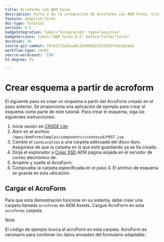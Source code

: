 ```yaml
---
title: Acroforms con AEM Forms
description: Parte 2 de la integración de Acroforms con AEM Forms. Cree un esquema a partir de un AcroForm.
feature: adaptive-forms
doc-type: Tutorial
version: 6.5
badgeIntegration: label="Integración" type="positive"
badgeVersions: label="AEM Forms 6.5" before-title="false"
duration: 34
source-git-commit: f4c621f3a9caa8c2c64b8323312343fe421a5aee
workflow-type: tm+mt
source-wordcount: '176'
ht-degree: 0%

---
```



# Crear esquema a partir de acroform

El siguiente paso es crear un esquema a partir del AcroForm creado en el paso anterior. Se proporciona una aplicación de ejemplo para crear el esquema como parte de este tutorial. Para crear el esquema, siga las siguientes instrucciones:

1. Inicie sesión en [CRXDE Lite](http://localhost:4502/crx/de)
2. Abrir en el archivo `/apps/AemFormsSamples/components/createxsd/POST.jsp`
3. Cambie el `saveLocation` a una carpeta adecuada del disco duro. Asegúrese de que la carpeta en la que está guardando ya se ha creado.
4. Dirija el explorador a [Crear XSD](http://localhost:4502/content/DocumentServices/CreateXsd.html) AEM página alojada en el servidor de correo electrónico de.
5. Arrastre y suelte el AcroForm.
6. Compruebe la carpeta especificada en el paso 3. El archivo de esquema se guarda en esta ubicación.

## Cargar el AcroForm

Para que esta demostración funcione en su sistema, debe crear una carpeta llamada `acroforms` en AEM Assets. Cargue AcroForm en esta `acroforms` carpeta.

>[!NOTE]
>
>El código de ejemplo busca el acroForm en esta carpeta. AcroForm es necesario para combinar los datos enviados del formulario adaptable.
